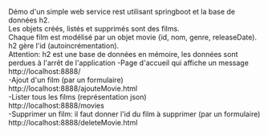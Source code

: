 Démo d'un simple web service rest utilisant springboot et la base de données h2.<br />
Les objets créés, listés et supprimés sont des films.<br />
Chaque film est modélisé par un objet movie {id, nom, genre, releaseDate).<br />
h2 gère l'id (autoincrémentation).<br />
Attention: h2 est une base de données en mémoire, les données sont perdues à l'arrêt de l'application
-Page d'accueil qui affiche un message<br />
 http://localhost:8888/<br />
-Ajout d'un film (par un formulaire)<br />
  http://localhost:8888/ajouteMovie.html<br />
-Lister tous les films (représentation json)<br />
  http://localhost:8888/movies<br />
-Supprimer un film: il faut donner l'id du film à supprimer (par un formulaire)<br />
  http://localhost:8888/deleteMovie.html<br />
 
